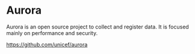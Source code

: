 # Aurora


Aurora is an open source project to collect and register data. It is focused mainly on performance and security.


<https://github.com/unicef/aurora>
